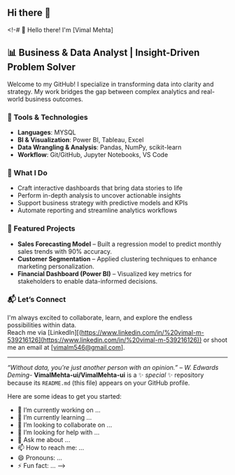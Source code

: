 ## Hi there 👋

<!-# 👋 Hello there! I'm [Vimal Mehta]

## 📊 Business & Data Analyst | Insight-Driven Problem Solver

Welcome to my GitHub! I specialize in transforming data into clarity and strategy. My work bridges the gap between complex analytics and real-world business outcomes.

### 🔧 Tools & Technologies
- **Languages**:  MYSQL  
- **BI & Visualization**: Power BI, Tableau, Excel  
- **Data Wrangling & Analysis**: Pandas, NumPy, scikit-learn  
- **Workflow**: Git/GitHub, Jupyter Notebooks, VS Code

### 💼 What I Do
- Craft interactive dashboards that bring data stories to life  
- Perform in-depth analysis to uncover actionable insights  
- Support business strategy with predictive models and KPIs  
- Automate reporting and streamline analytics workflows

### 📂 Featured Projects
- **Sales Forecasting Model** – Built a regression model to predict monthly sales trends with 90% accuracy.  
- **Customer Segmentation** – Applied clustering techniques to enhance marketing personalization.  
- **Financial Dashboard (Power BI)** – Visualized key metrics for stakeholders to enable data-informed decisions.

### 📬 Let’s Connect
I'm always excited to collaborate, learn, and explore the endless possibilities within data.  
Reach me via [LinkedIn][(https://www.linkedin.com/in/%20vimal-m-539216126](https://www.linkedin.com/in/%20vimal-m-539216126)) or shoot me an email at [vimalm546@gmail.com].

---

*“Without data, you're just another person with an opinion.” – W. Edwards Deming*-
**VimalMehta-ui/VimalMehta-ui** is a ✨ _special_ ✨ repository because its `README.md` (this file) appears on your GitHub profile.

Here are some ideas to get you started:

- 🔭 I’m currently working on ...
- 🌱 I’m currently learning ...
- 👯 I’m looking to collaborate on ...
- 🤔 I’m looking for help with ...
- 💬 Ask me about ...
- 📫 How to reach me: ...
- 😄 Pronouns: ...
- ⚡ Fun fact: ...
-->
